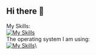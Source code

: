 ## Hi there 👋

My Skills:\
[![My Skills](https://skillicons.dev/icons?i=html,css,js,ts,wasm,react,c,cpp,docker,figma)](https://skillicons.dev)\
The operating system I am using:\
[![My Skills](https://skillicons.dev/icons?i=windows,arch,apple)](https://skillicons.dev)\
<!--
**Axiaobo7788/Axiaobo7788** is a ✨ _special_ ✨ repository because its `README.md` (this file) appears on your GitHub profile.

Here are some ideas to get you started:

- 🔭 I’m currently working on ...
- 🌱 I’m currently learning ...
- 👯 I’m looking to collaborate on ...
- 🤔 I’m looking for help with ...
- 💬 Ask me about ...
- 📫 How to reach me: ...
- 😄 Pronouns: ...
- ⚡ Fun fact: ...
-->
